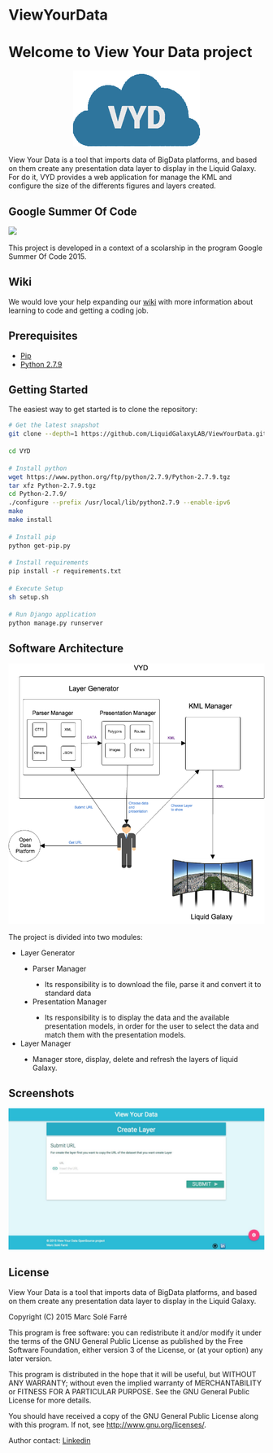 # ViewYourData

Welcome to View Your Data project
=======================
<p align="center">
  <img src="https://github.com/LiquidGalaxyLAB/ViewYourData/blob/master/VYD_Project/VYD/static/images/logo_VYD.png">

</p>

View Your Data is a tool that imports data of BigData platforms, and based on them create any presentation data layer to display in the Liquid Galaxy. 
For do it, VYD provides a web application for manage the KML and configure the size of the differents figures and layers created.




Google Summer Of Code
------------
<img src="https://1.bp.blogspot.com/-vIaQK-is11M/VC2kGKZ3udI/AAAAAAAAYzY/aZ63pTa5h6U/s1600/image01.jpg">

This project is developed in a context of a scolarship in the program Google Summer Of Code 2015.

Wiki
------------

We would love your help expanding our [wiki](https://google.es) with more information about learning to code and getting a coding job.

Prerequisites
-------------

- [Pip](https://pypi.python.org/pypi/pip)
- [Python 2.7.9](https://www.python.org/downloads/release/python-279/)

Getting Started
---------------

The easiest way to get started is to clone the repository:

```bash
# Get the latest snapshot
git clone --depth=1 https://github.com/LiquidGalaxyLAB/ViewYourData.git VYD

cd VYD

# Install python
wget https://www.python.org/ftp/python/2.7.9/Python-2.7.9.tgz
tar xfz Python-2.7.9.tgz
cd Python-2.7.9/
./configure --prefix /usr/local/lib/python2.7.9 --enable-ipv6
make
make install

# Install pip
python get-pip.py

# Install requirements
pip install -r requirements.txt

# Execute Setup
sh setup.sh

# Run Django application
python manage.py runserver

```

Software Architecture
-------
<img src="https://github.com/LiquidGalaxyLAB/ViewYourData/blob/master/VYD_Project/VYD/static/images/SoftwareArchitecture.png">

The project is divided into two modules:

<ul style="list-style-type:disc">
  <li>Layer Generator</li>
    <ul style="list-style-type:disc">
      <li>Parser Manager</li>
          <ul style="list-style-type:disc">
            <li>Its responsibility is to download the file, parse it and convert it to standard data</li>
          </ul> 
      <li>Presentation Manager</li>
      <ul style="list-style-type:disc">
            <li>Its responsibility is to display the data and the available presentation models, in order for the user to select the data and match them with the presentation models.</li>
          </ul> 
    </ul> 
  <li>Layer Manager</li>
    <ul style="list-style-type:disc">
            <li>Manager store, display, delete and refresh the layers of liquid Galaxy.</li>
          </ul> 
    </ul> 
</ul> 

Screenshots
-------
<img src="https://github.com/LiquidGalaxyLAB/ViewYourData/blob/master/VYD_Project/VYD/static/images/submit_url.jpg">

License
-------

  View Your Data is a tool that imports data of BigData platforms, and based on
  them create any presentation data layer to display in the Liquid Galaxy.

  Copyright (C) 2015  Marc Solé Farré

  This program is free software: you can redistribute it and/or modify
  it under the terms of the GNU General Public License as published by
  the Free Software Foundation, either version 3 of the License, or
  (at your option) any later version.

  This program is distributed in the hope that it will be useful,
  but WITHOUT ANY WARRANTY; without even the implied warranty of
  MERCHANTABILITY or FITNESS FOR A PARTICULAR PURPOSE.  See the
  GNU General Public License for more details.

  You should have received a copy of the GNU General Public License
  along with this program.  If not, see <http://www.gnu.org/licenses/>.

  Author contact: [Linkedin](https://www.linkedin.com/pub/marc-sol%C3%A9-farr%C3%A9/6a/55b/9b3) 
  
